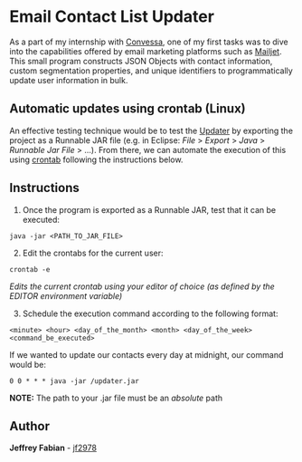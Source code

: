 # Email Contact List Updater

As a part of my internship with [Convessa](http://convessa.com/), one of my first tasks was to dive into the capabilities offered by email marketing platforms such as [Mailjet](https://dev.mailjet.com/). This small program constructs JSON Objects with contact information, custom segmentation properties, and unique identifiers to programmatically update user information in bulk.

## Automatic updates using crontab (Linux)
An effective testing technique would be to test the [Updater](https://github.com/jf2978/mailjet-updater/blob/master/ConvessaMailjet/src/mailjet/UpdaterTester.java) by exporting the project as a Runnable JAR file  (e.g. in Eclipse: _File_ > _Export_ > _Java_ > _Runnable Jar File_ > ...). From there, we can automate the execution of this using [crontab](http://crontab.org/) following the instructions below.

## Instructions

1. Once the program is exported as a Runnable JAR, test that it can be executed:
```
java -jar <PATH_TO_JAR_FILE>
```

2. Edit the crontabs for the current user:
```
crontab -e
```
_Edits the current crontab using your editor of choice (as defined by the EDITOR environment variable)_

3. Schedule the execution command according to the following format:
```
<minute> <hour> <day_of_the_month> <month> <day_of_the_week> <command_be_executed>
```
If we wanted to update our contacts every day at midnight, our command would be:
```
0 0 * * * java -jar /updater.jar
```
__NOTE:__ The path to your .jar file must be an _absolute_ path

## Author ##
__Jeffrey Fabian__ - [jf2978](https://github.com/jf2978/)
